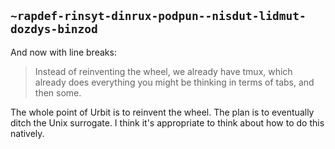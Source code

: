 ## `~rapdef-rinsyt-dinrux-podpun--nisdut-lidmut-dozdys-binzod`
And now with line breaks:

> Instead of reinventing the wheel, we already have tmux, which already does everything you might be thinking in terms of tabs, and then some.

The whole point of Urbit is to reinvent the wheel. The plan is to eventually ditch the Unix surrogate. I think it's appropriate to think about how to do this natively.